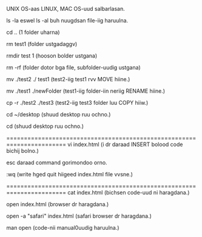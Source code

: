 UNIX OS-aas LINUX, MAC OS-uud salbarlasan.

ls -la eswel ls -al
buh nuugdsan file-iig haruulna.

cd .. (1 folder uharna)

rm test1 (folder ustgadaggv)

rmdir test 1 (hooson bolder ustgana)

rm -rf (folder dotor bga file, subfolder-uudig ustgana)

mv ./test2 ./ test1 (test2-iig test1 rvv MOVE hiine.)

mv ./test1 ./newFolder (test1-iig folder-iin neriig RENAME hiine.)

cp -r ./test2 ./test3 (test2-iig test3 folder luu COPY hiiw.)

cd ~/desktop (shuud desktop ruu ochno.)

cd (shuud desktop ruu ochno.)

=======================================================================
vi index.html (i dr daraad INSERT bolood code bichij bolno.)

esc daraad command gorimondoo orno.

:wq (write hged quit hiigeed index.html file vvsne.)

=======================================================================
cat index.html (bichsen code-uud ni haragdana.)

open index.html (browser dr haragdana.)

open -a "safari" index.html (safari browser dr haragdana.)

man open (code-nii manual0uudig haruulna.)
